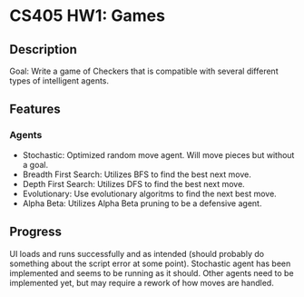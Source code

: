 # CS405 HW1: Games  

## Description  
Goal: Write a game of Checkers that is compatible with several different types of intelligent agents.

## Features  
### Agents  
* Stochastic: Optimized random move agent. Will move pieces but without a goal.
* Breadth First Search: Utilizes BFS to find the best next move.
* Depth First Search: Utilizes DFS to find the best next move.
* Evolutionary: Use evolutionary algoritms to find the next best move.
* Alpha Beta: Utilizes Alpha Beta pruning to be a defensive agent.

## Progress  
UI loads and runs successfully and as intended (should probably do something about the script error at some point). Stochastic agent has been implemented and seems to be running as it should. Other agents need to be implemented yet, but may require a rework of how moves are handled.
